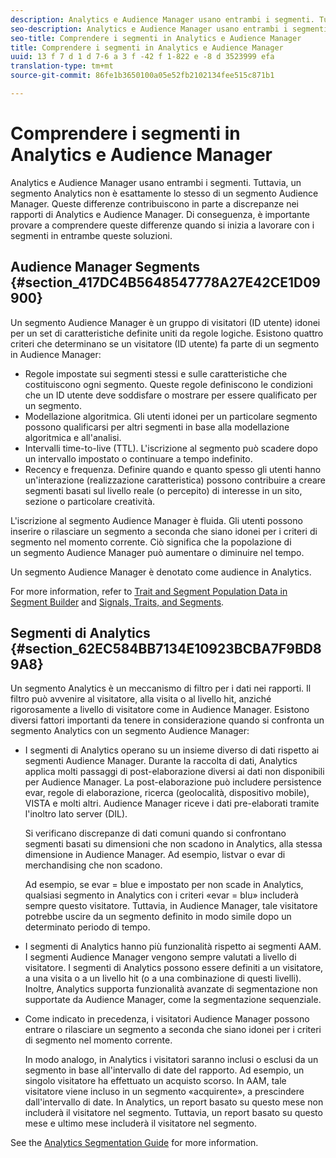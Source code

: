 ```yaml
---
description: Analytics e Audience Manager usano entrambi i segmenti. Tuttavia, un segmento Analytics non è esattamente lo stesso di un segmento Audience Manager. Queste differenze contribuiscono in parte a discrepanze nei rapporti di Analytics e Audience Manager. Di conseguenza, è importante provare a comprendere queste differenze quando si inizia a lavorare con i segmenti in entrambe queste soluzioni.
seo-description: Analytics e Audience Manager usano entrambi i segmenti. Tuttavia, un segmento Analytics non è esattamente lo stesso di un segmento Audience Manager. Queste differenze contribuiscono in parte a discrepanze nei rapporti di Analytics e Audience Manager. Di conseguenza, è importante provare a comprendere queste differenze quando si inizia a lavorare con i segmenti in entrambe queste soluzioni.
seo-title: Comprendere i segmenti in Analytics e Audience Manager
title: Comprendere i segmenti in Analytics e Audience Manager
uuid: 13 f 7 d 1 d 7-6 a 3 f -42 f 1-822 e -8 d 3523999 efa
translation-type: tm+mt
source-git-commit: 86fe1b3650100a05e52fb2102134fee515c871b1

---
```



# Comprendere i segmenti in Analytics e Audience Manager

Analytics e Audience Manager usano entrambi i segmenti. Tuttavia, un segmento Analytics non è esattamente lo stesso di un segmento Audience Manager. Queste differenze contribuiscono in parte a discrepanze nei rapporti di Analytics e Audience Manager. Di conseguenza, è importante provare a comprendere queste differenze quando si inizia a lavorare con i segmenti in entrambe queste soluzioni.

## Audience Manager Segments {#section_417DC4B5648547778A27E42CE1D09900}

Un segmento Audience Manager è un gruppo di visitatori (ID utente) idonei per un set di caratteristiche definite uniti da regole logiche. Esistono quattro criteri che determinano se un visitatore (ID utente) fa parte di un segmento in Audience Manager:

* Regole impostate sui segmenti stessi e sulle caratteristiche che costituiscono ogni segmento. Queste regole definiscono le condizioni che un ID utente deve soddisfare o mostrare per essere qualificato per un segmento.
* Modellazione algoritmica. Gli utenti idonei per un particolare segmento possono qualificarsi per altri segmenti in base alla modellazione algoritmica e all'analisi.
* Intervalli time-to-live (TTL). L'iscrizione al segmento può scadere dopo un intervallo impostato o continuare a tempo indefinito.
* Recency e frequenza. Definire quando e quanto spesso gli utenti hanno un'interazione (realizzazione caratteristica) possono contribuire a creare segmenti basati sul livello reale (o percepito) di interesse in un sito, sezione o particolare creatività.

L'iscrizione al segmento Audience Manager è fluida. Gli utenti possono inserire o rilasciare un segmento a seconda che siano idonei per i criteri di segmento nel momento corrente. Ciò significa che la popolazione di un segmento Audience Manager può aumentare o diminuire nel tempo.

Un segmento Audience Manager è denotato come audience in Analytics.

For more information, refer to [Trait and Segment Population Data in Segment Builder](https://marketing.adobe.com/resources/help/en_US/aam/segment-builder-data.html) and [Signals, Traits, and Segments](https://marketing.adobe.com/resources/help/en_US/aam/c_signal_trait_segment.html).

## Segmenti di Analytics {#section_62EC584BB7134E10923BCBA7F9BD89A8}

Un segmento Analytics è un meccanismo di filtro per i dati nei rapporti. Il filtro può avvenire al visitatore, alla visita o al livello hit, anziché rigorosamente a livello di visitatore come in Audience Manager. Esistono diversi fattori importanti da tenere in considerazione quando si confronta un segmento Analytics con un segmento Audience Manager:

* I segmenti di Analytics operano su un insieme diverso di dati rispetto ai segmenti Audience Manager. Durante la raccolta di dati, Analytics applica molti passaggi di post-elaborazione diversi ai dati non disponibili per Audience Manager. La post-elaborazione può includere persistence evar, regole di elaborazione, ricerca (geolocalità, dispositivo mobile), VISTA e molti altri. Audience Manager riceve i dati pre-elaborati tramite l'inoltro lato server (DIL).

   Si verificano discrepanze di dati comuni quando si confrontano segmenti basati su dimensioni che non scadono in Analytics, alla stessa dimensione in Audience Manager. Ad esempio, listvar o evar di merchandising che non scadono.

   Ad esempio, se evar = blue e impostato per non scade in Analytics, qualsiasi segmento in Analytics con i criteri «evar = blu» includerà sempre questo visitatore. Tuttavia, in Audience Manager, tale visitatore potrebbe uscire da un segmento definito in modo simile dopo un determinato periodo di tempo.

* I segmenti di Analytics hanno più funzionalità rispetto ai segmenti AAM. I segmenti Audience Manager vengono sempre valutati a livello di visitatore. I segmenti di Analytics possono essere definiti a un visitatore, a una visita o a un livello hit (o a una combinazione di questi livelli). Inoltre, Analytics supporta funzionalità avanzate di segmentazione non supportate da Audience Manager, come la segmentazione sequenziale.
* Come indicato in precedenza, i visitatori Audience Manager possono entrare o rilasciare un segmento a seconda che siano idonei per i criteri di segmento nel momento corrente.

   In modo analogo, in Analytics i visitatori saranno inclusi o esclusi da un segmento in base all'intervallo di date del rapporto. Ad esempio, un singolo visitatore ha effettuato un acquisto scorso. In AAM, tale visitatore viene incluso in un segmento «acquirente», a prescindere dall'intervallo di date. In Analytics, un report basato su questo mese non includerà il visitatore nel segmento. Tuttavia, un report basato su questo mese e ultimo mese includerà il visitatore nel segmento.

See the [Analytics Segmentation Guide](https://marketing.adobe.com/resources/help/en_US/analytics/segment/) for more information.
